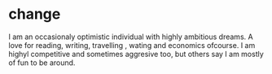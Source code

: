 # change
I am an occasionaly optimistic individual with highly ambitious dreams.
A love for reading, writing, travelling , wating and economics ofcourse.
I am highyl competitive and sometimes aggresive too, but others say I am mostly of fun to be around.

